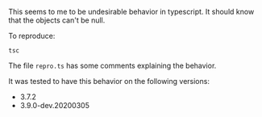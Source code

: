 This seems to me to be undesirable behavior in typescript. It should know that the objects can't be null.

To reproduce:

    tsc

The file `repro.ts` has some comments explaining the behavior.

It was tested to have this behavior on the following versions:

 * 3.7.2
 * 3.9.0-dev.20200305
